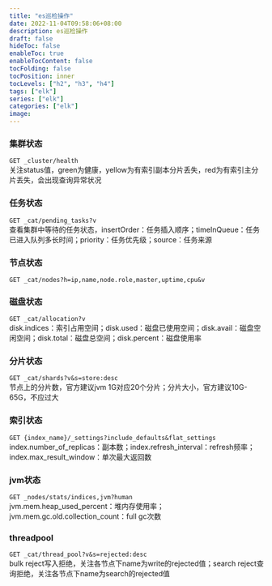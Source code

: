 ```yaml
---
title: "es巡检操作"
date: 2022-11-04T09:58:06+08:00
description: es巡检操作
draft: false
hideToc: false
enableToc: true
enableTocContent: false
tocFolding: false
tocPosition: inner
tocLevels: ["h2", "h3", "h4"]
tags: ["elk"]
series: ["elk"]
categories: ["elk"]
image:
---
```

### 集群状态
`GET _cluster/health`  
关注status值，green为健康，yellow为有索引副本分片丢失，red为有索引主分片丢失，会出现查询异常状况
### 任务状态
`GET _cat/pending_tasks?v`  
查看集群中等待的任务状态，insertOrder：任务插入顺序；timeInQueue：任务已进入队列多长时间；priority：任务优先级；source：任务来源
### 节点状态
`GET _cat/nodes?h=ip,name,node.role,master,uptime,cpu&v`
### 磁盘状态
`GET _cat/allocation?v`  
disk.indices：索引占用空间；disk.used：磁盘已使用空间；disk.avail：磁盘空闲空间；disk.total：磁盘总空间；disk.percent：磁盘使用率
### 分片状态
`GET _cat/shards?v&s=store:desc`  
节点上的分片数，官方建议jvm 1G对应20个分片；分片大小，官方建议10G-65G，不应过大
### 索引状态
`GET {index_name}/_settings?include_defaults&flat_settings`  
index.number_of_replicas：副本数；index.refresh_interval：refresh频率；index.max_result_window：单次最大返回数
### jvm状态
`GET _nodes/stats/indices,jvm?human`  
jvm.mem.heap_used_percent：堆内存使用率；jvm.mem.gc.old.collection_count：full gc次数
### threadpool
`GET _cat/thread_pool?v&s=rejected:desc`  
bulk reject写入拒绝，关注各节点下name为write的rejected值；search reject查询拒绝，关注各节点下name为search的rejected值